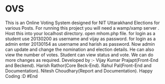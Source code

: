 # OVS
This is an Online Voting System designed for NIT Uttarakhand Elections for various Posts.
For running this project you will need a wamp/xamp server .
Host this into your localhost directory.
open mhom.php file.
for login as a student use 20130200 as username and vijay as password.
for login as a admin enter 20130154 as username and harish as password.
Now admin can update and change the nomination and election details. He can also view the number of votes.
Student can view status and vote.
We can do more changes as required.
 Developed by :- Vijay Kumar Prajapt(Front-End and Beckend).
                 Harish Rathor(Core Beck-End).
                 Rahul Pal(Front-End and Documentation).
                 Nitesh Choudhary(Report and Documentation).
 Happy Coding :D
#End
